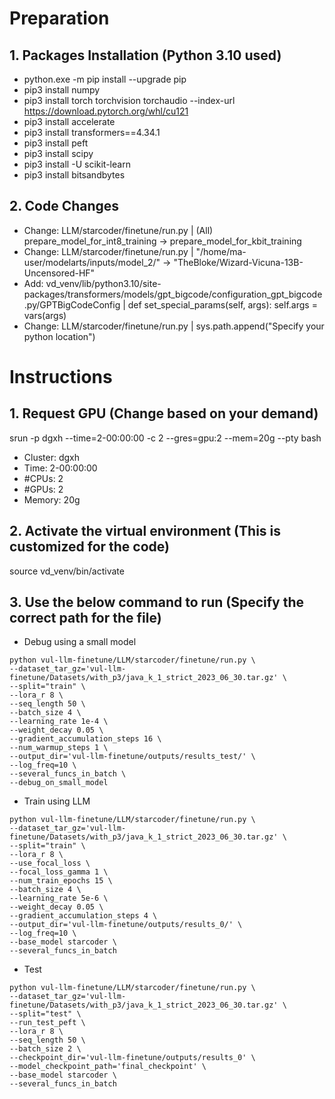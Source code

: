 # Preparation
## **1. Packages Installation (Python 3.10 used)**
 - python.exe -m pip install --upgrade pip
 - pip3 install numpy
 - pip3 install torch torchvision torchaudio --index-url https://download.pytorch.org/whl/cu121
 - pip3 install accelerate
 - pip3 install transformers==4.34.1
 - pip3 install peft
 - pip3 install scipy
 - pip3 install -U scikit-learn
 - pip3 install bitsandbytes

## **2. Code Changes**
 - Change: LLM/starcoder/finetune/run.py | (All) prepare_model_for_int8_training -> prepare_model_for_kbit_training
 - Change: LLM/starcoder/finetune/run.py | "/home/ma-user/modelarts/inputs/model_2/" -> "TheBloke/Wizard-Vicuna-13B-Uncensored-HF"
 - Add: vd_venv/lib/python3.10/site-packages/transformers/models/gpt_bigcode/configuration_gpt_bigcode.py/GPTBigCodeConfig | def set_special_params(self, args): self.args = vars(args)
 - Change: LLM/starcoder/finetune/run.py | sys.path.append("Specify your python location")

# Instructions
## **1. Request GPU (Change based on your demand)**
srun -p dgxh --time=2-00:00:00 -c 2 --gres=gpu:2 --mem=20g --pty bash
 - Cluster: dgxh
 - Time: 2-00:00:00
 - #CPUs: 2
 - #GPUs: 2
 - Memory: 20g

## **2. Activate the virtual environment (This is customized for the code)**
source vd_venv/bin/activate

## **3. Use the below command to run (Specify the correct path for the file)**
 - Debug using a small model
```
python vul-llm-finetune/LLM/starcoder/finetune/run.py \
--dataset_tar_gz='vul-llm-finetune/Datasets/with_p3/java_k_1_strict_2023_06_30.tar.gz' \
--split="train" \
--lora_r 8 \
--seq_length 50 \
--batch_size 4 \
--learning_rate 1e-4 \
--weight_decay 0.05 \
--gradient_accumulation_steps 16 \
--num_warmup_steps 1 \
--output_dir='vul-llm-finetune/outputs/results_test/' \
--log_freq=10 \
--several_funcs_in_batch \
--debug_on_small_model
```

 - Train using LLM   
```
python vul-llm-finetune/LLM/starcoder/finetune/run.py \
--dataset_tar_gz='vul-llm-finetune/Datasets/with_p3/java_k_1_strict_2023_06_30.tar.gz' \
--split="train" \
--lora_r 8 \
--use_focal_loss \
--focal_loss_gamma 1 \
--num_train_epochs 15 \
--batch_size 4 \
--learning_rate 5e-6 \
--weight_decay 0.05 \
--gradient_accumulation_steps 4 \
--output_dir='vul-llm-finetune/outputs/results_0/' \
--log_freq=10 \
--base_model starcoder \
--several_funcs_in_batch
```

 - Test
```
python vul-llm-finetune/LLM/starcoder/finetune/run.py \
--dataset_tar_gz='vul-llm-finetune/Datasets/with_p3/java_k_1_strict_2023_06_30.tar.gz' \
--split="test" \
--run_test_peft \
--lora_r 8 \
--seq_length 50 \
--batch_size 2 \
--checkpoint_dir='vul-llm-finetune/outputs/results_0' \
--model_checkpoint_path='final_checkpoint' \
--base_model starcoder \
--several_funcs_in_batch
```
